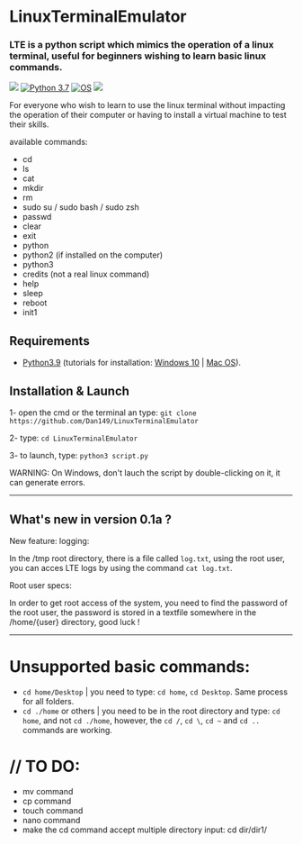 # LinuxTerminalEmulator
### LTE is a python script which mimics the operation of a linux terminal, useful for beginners wishing to learn basic linux commands.

<a href="https://github.com/Dan149/LinuxTerminalEmulator/blob/main/LICENSE"><img src="https://img.shields.io/badge/license-MIT-green.svg?label=License&style=flat" /></a>
[![Python 3.7](https://img.shields.io/badge/Python-3.9-blue.svg)](http://www.python.org/download/)
[![OS](https://img.shields.io/badge/Tested%20on:-Windows%20|%20Linux-purple.svg)](https://www.linux.com/what-is-linux/)
<a href="https://twitter.com/daniel_fkv"><img src="https://img.shields.io/twitter/follow/daniel_fkv?label=Follow&style=social"/></a>

For everyone who wish to learn to use the linux terminal without impacting the operation of their computer or having to install a virtual machine to test their skills.

available commands:
  - cd
  - ls
  - cat
  - mkdir
  - rm
  - sudo su / sudo bash / sudo zsh
  - passwd
  - clear
  - exit
  - python
  - python2 (if installed on the computer)
  - python3
  - credits (not a real linux command)
  - help
  - sleep
  - reboot
  - init1

## Requirements

  - <a href="https://www.python.org">Python3.9</a> (tutorials for installation: <a href="https://www.youtube.com/watch?v=uDbDIhR76H4">Windows 10</a> | <a href="https://www.youtube.com/watch?v=0rg6nyanX5Y">Mac OS</a>).

## Installation & Launch

1- open the cmd or the terminal an type: `git clone https://github.com/Dan149/LinuxTerminalEmulator`

2- type: `cd LinuxTerminalEmulator`

3- to launch, type: `python3 script.py`

WARNING: On Windows, don't lauch the script by double-clicking on it, it can generate errors.

---------------------------------------------------------------------------------------------------
## What's new in version 0.1a ?

New feature: logging:

  In the /tmp root directory, there is a file called `log.txt`, using the root user, you can acces LTE logs by using the command `cat log.txt`.


Root user specs:

  In order to get root access of the system, you need to find the password of the root user, the password is stored in a textfile somewhere in the /home/{user} directory, good luck !
  
---------------------------------------------------------------------------------------------------
# Unsupported basic commands:
  - `cd home/Desktop` | you need to type: `cd home`, `cd Desktop`. Same process for all folders.
  - `cd ./home` or others | you need to be in the root directory and type: `cd home`, and not `cd ./home`, however, the `cd /`, `cd \`, `cd ~` and `cd ..` commands are working.

# // TO DO:

  - mv command
  - cp command
  - touch command
  - nano command
  - make the cd command accept multiple directory input: cd dir/dir1/

